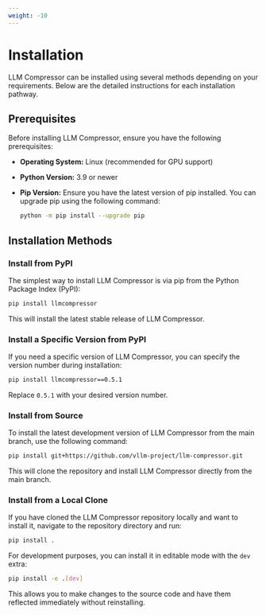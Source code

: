 ```yaml
---
weight: -10
---
```


# Installation

LLM Compressor can be installed using several methods depending on your requirements. Below are the detailed instructions for each installation pathway.

## Prerequisites

Before installing LLM Compressor, ensure you have the following prerequisites:

- **Operating System:** Linux (recommended for GPU support)
- **Python Version:** 3.9 or newer
- **Pip Version:** Ensure you have the latest version of pip installed. You can upgrade pip using the following command:

  ```bash
  python -m pip install --upgrade pip
  ```

## Installation Methods

### Install from PyPI

The simplest way to install LLM Compressor is via pip from the Python Package Index (PyPI):

```bash
pip install llmcompressor
```

This will install the latest stable release of LLM Compressor.

### Install a Specific Version from PyPI

If you need a specific version of LLM Compressor, you can specify the version number during installation:

```bash
pip install llmcompressor==0.5.1
```

Replace `0.5.1` with your desired version number.

### Install from Source

To install the latest development version of LLM Compressor from the main branch, use the following command:

```bash
pip install git+https://github.com/vllm-project/llm-compressor.git
```

This will clone the repository and install LLM Compressor directly from the main branch.

### Install from a Local Clone

If you have cloned the LLM Compressor repository locally and want to install it, navigate to the repository directory and run:

```bash
pip install .
```

For development purposes, you can install it in editable mode with the `dev` extra:

```bash
pip install -e .[dev]
```

This allows you to make changes to the source code and have them reflected immediately without reinstalling.
